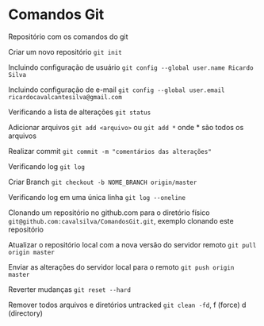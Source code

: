 # Comandos Git
Repositório com os comandos do git

Criar um novo repositório `git init`

Incluindo configuração de usuário `git config --global user.name Ricardo Silva`

Incluindo configuração de e-mail `git config --global user.email ricardocavalcantesilva@gmail.com`

Verificando a lista de alterações `git status`

Adicionar arquivos `git add <arquivo>` ou `git add *` onde * são todos os arquivos

Realizar commit `git commit -m "comentários das alterações"`

Verificando log `git log`

Criar Branch `git checkout -b NOME_BRANCH origin/master`

Verificando log em uma única linha `git log --oneline`

Clonando um repositório no github.com para o diretório físico `git@github.com:cavalsilva/ComandosGit.git`, exemplo clonando este repositório

Atualizar o repositório local com a nova versão do servidor remoto `git pull origin master`

Enviar as alterações do servidor local para o remoto `git push origin master`

Reverter mudanças `git reset --hard`

Remover todos arquivos e diretórios untracked `git clean -fd`, f (force) d (directory)
